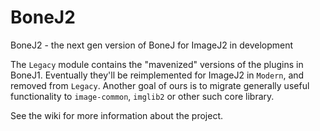 # BoneJ2
BoneJ2 - the next gen version of BoneJ for ImageJ2 in development

The `Legacy` module contains the "mavenized" versions of the plugins in BoneJ1. Eventually they'll be reimplemented for ImageJ2 in `Modern`, and removed from `Legacy`. Another goal of ours is to migrate generally useful functionality to `image-common`, `imglib2` or other such core library.

See the wiki for more information about the project.
